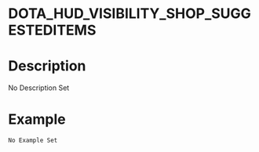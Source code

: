 # DOTA_HUD_VISIBILITY_SHOP_SUGGESTEDITEMS
# Description
No Description Set
# Example
```No Example Set```